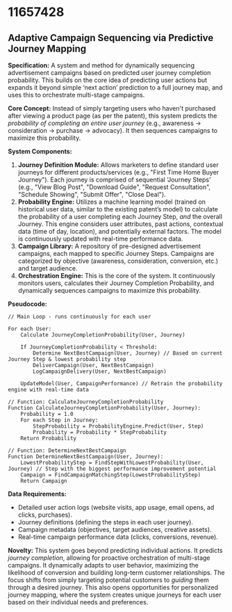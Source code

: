 # 11657428

## Adaptive Campaign Sequencing via Predictive Journey Mapping

**Specification:** A system and method for dynamically sequencing advertisement campaigns based on predicted user journey completion probability. This builds on the core idea of predicting user actions but expands it beyond simple ‘next action’ prediction to a full journey map, and uses this to orchestrate multi-stage campaigns.

**Core Concept:** Instead of simply targeting users who haven't purchased after viewing a product page (as per the patent), this system predicts the *probability of completing an entire user journey* (e.g., awareness -> consideration -> purchase -> advocacy). It then sequences campaigns to maximize this probability.

**System Components:**

1.  **Journey Definition Module:** Allows marketers to define standard user journeys for different products/services (e.g., "First Time Home Buyer Journey"). Each journey is comprised of sequential ‘Journey Steps’ (e.g., "View Blog Post", "Download Guide", "Request Consultation", "Schedule Showing", "Submit Offer", "Close Deal").
2.  **Probability Engine:** Utilizes a machine learning model (trained on historical user data, similar to the existing patent’s model) to calculate the probability of a user completing each Journey Step, *and* the overall Journey. This engine considers user attributes, past actions, contextual data (time of day, location), and potentially external factors. The model is continuously updated with real-time performance data.
3.  **Campaign Library:** A repository of pre-designed advertisement campaigns, each mapped to specific Journey Steps. Campaigns are categorized by objective (awareness, consideration, conversion, etc.) and target audience.
4.  **Orchestration Engine:** This is the core of the system. It continuously monitors users, calculates their Journey Completion Probability, and dynamically sequences campaigns to maximize this probability. 

**Pseudocode:**

```
// Main Loop - runs continuously for each user

For each User:
    Calculate JourneyCompletionProbability(User, Journey)
    
    If JourneyCompletionProbability < Threshold:
        Determine NextBestCampaign(User, Journey) // Based on current Journey Step & lowest probability step
        DeliverCampaign(User, NextBestCampaign)
        LogCampaignDelivery(User, NextBestCampaign)
    
    UpdateModel(User, CampaignPerformance) // Retrain the probability engine with real-time data

// Function: CalculateJourneyCompletionProbability
Function CalculateJourneyCompletionProbability(User, Journey):
    Probability = 1.0
    For each Step in Journey:
        StepProbability = ProbabilityEngine.Predict(User, Step)
        Probability = Probability * StepProbability
    Return Probability

// Function: DetermineNextBestCampaign
Function DetermineNextBestCampaign(User, Journey):
    LowestProbabilityStep = FindStepWithLowestProbability(User, Journey) // Step with the biggest performance improvement potential
    Campaign = FindCampaignMatchingStep(LowestProbabilityStep)
    Return Campaign
```

**Data Requirements:**

*   Detailed user action logs (website visits, app usage, email opens, ad clicks, purchases).
*   Journey definitions (defining the steps in each user journey).
*   Campaign metadata (objectives, target audiences, creative assets).
*   Real-time campaign performance data (clicks, conversions, revenue).

**Novelty:** This system goes beyond predicting individual actions. It predicts *journey completion*, allowing for proactive orchestration of multi-stage campaigns. It dynamically adapts to user behavior, maximizing the likelihood of conversion and building long-term customer relationships. The focus shifts from simply targeting potential customers to *guiding* them through a desired journey. This also opens opportunities for personalized journey mapping, where the system creates unique journeys for each user based on their individual needs and preferences.